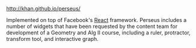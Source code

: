 http://khan.github.io/perseus/

Implemented on top of Facebook's [React](https://github.com/facebook/react) framework. Perseus includes a number of widgets that have been requested by the content team for development of a Geometry and Alg II course, including a ruler, protractor, transform tool, and interactive graph.
